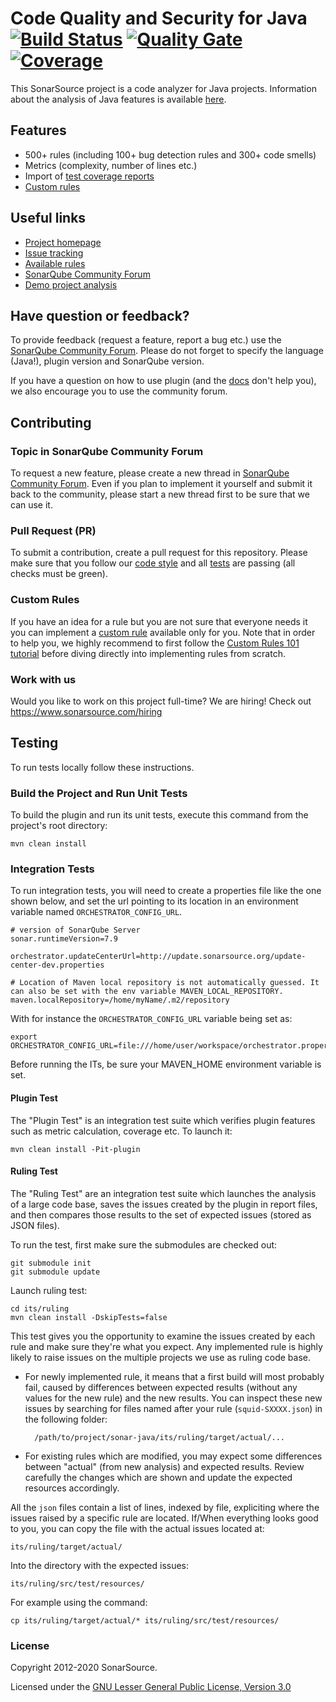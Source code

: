 Code Quality and Security for Java [![Build Status](https://api.cirrus-ci.com/github/SonarSource/sonar-java.svg)](https://cirrus-ci.com/github/SonarSource/sonar-java) [![Quality Gate](https://next.sonarqube.com/sonarqube/api/project_badges/measure?project=org.sonarsource.java%3Ajava&metric=alert_status)](https://next.sonarqube.com/sonarqube/dashboard?id=org.sonarsource.java%3Ajava) [![Coverage](https://next.sonarqube.com/sonarqube/api/project_badges/measure?project=org.sonarsource.java%3Ajava&metric=coverage)](https://next.sonarqube.com/sonarqube/component_measures/domain/Coverage?id=org.sonarsource.java%3Ajava)
==========

This SonarSource project is a code analyzer for Java projects. Information about the analysis of Java features is available [here](https://redirect.sonarsource.com/plugins/java.html).

Features
--------

* 500+ rules (including 100+ bug detection rules and 300+ code smells)
* Metrics (complexity, number of lines etc.)
* Import of [test coverage reports](https://docs.sonarqube.org/display/PLUG/Code+Coverage+by+Unit+Tests+for+Java+Project)
* [Custom rules](https://docs.sonarqube.org/latest/analysis/languages/java/)

Useful links
------------

* [Project homepage](https://redirect.sonarsource.com/plugins/java.html)
* [Issue tracking](https://jira.sonarsource.com/browse/SONARJAVA/)
* [Available rules](https://rules.sonarsource.com/java)
* [SonarQube Community Forum](https://community.sonarsource.com/)
* [Demo project analysis](https://next.sonarqube.com/sonarqube/dashboard?id=org.sonarsource.java%3Ajava)

Have question or feedback?
--------------------------

To provide feedback (request a feature, report a bug etc.) use the [SonarQube Community Forum](https://community.sonarsource.com/). Please do not forget to specify the language (Java!), plugin version and SonarQube version.

If you have a question on how to use plugin (and the [docs](https://docs.sonarqube.org/latest/analysis/languages/java/) don't help you), we also encourage you to use the community forum.

Contributing
------------

### Topic in SonarQube Community Forum

To request a new feature, please create a new thread in [SonarQube Community Forum](https://community.sonarsource.com/). Even if you plan to implement it yourself and submit it back to the community, please start a new thread first to be sure that we can use it.

### Pull Request (PR)

To submit a contribution, create a pull request for this repository. Please make sure that you follow our [code style](https://github.com/SonarSource/sonar-developer-toolset#code-style) and all [tests](#testing) are passing (all checks must be green).

### Custom Rules

If you have an idea for a rule but you are not sure that everyone needs it you can implement a [custom rule](https://docs.sonarqube.org/latest/analysis/languages/java/) available only for you. Note that in order to help you, we highly recommend to first follow the [Custom Rules 101 tutorial](https://redirect.sonarsource.com/doc/java-custom-rules-guide.html) before diving directly into implementing rules from scratch.

### Work with us
Would you like to work on this project full-time? We are hiring! Check out https://www.sonarsource.com/hiring 


<a name="testing"></a>
Testing
-------

To run tests locally follow these instructions.

### Build the Project and Run Unit Tests

To build the plugin and run its unit tests, execute this command from the project's root directory:

    mvn clean install

### Integration Tests

To run integration tests, you will need to create a properties file like the one shown below, and set the url pointing to its location in an environment variable named `ORCHESTRATOR_CONFIG_URL`.

    # version of SonarQube Server
    sonar.runtimeVersion=7.9

    orchestrator.updateCenterUrl=http://update.sonarsource.org/update-center-dev.properties
    
    # Location of Maven local repository is not automatically guessed. It can also be set with the env variable MAVEN_LOCAL_REPOSITORY.
    maven.localRepository=/home/myName/.m2/repository

With for instance the `ORCHESTRATOR_CONFIG_URL` variable being set as: 

    export ORCHESTRATOR_CONFIG_URL=file:///home/user/workspace/orchestrator.properties

Before running the ITs, be sure your MAVEN_HOME environment variable is set.

#### Plugin Test

The "Plugin Test" is an integration test suite which verifies plugin features such as metric calculation, coverage etc. To launch it:

    mvn clean install -Pit-plugin

#### Ruling Test

The "Ruling Test" are an integration test suite which launches the analysis of a large code base, saves the issues created by the plugin in report files, and then compares those results to the set of expected issues (stored as JSON files).

To run the test, first make sure the submodules are checked out:

    git submodule init 
    git submodule update

Launch ruling test:

    cd its/ruling
    mvn clean install -DskipTests=false

This test gives you the opportunity to examine the issues created by each rule and make sure they're what you expect. Any implemented rule is highly likely to raise issues on the multiple projects we use as ruling code base.

* For newly implemented rule, it means that a first build will most probably fail, caused by differences between expected results (without any values for the new rule) and the new results. You can inspect these new issues by searching for files named after your rule (`squid-SXXXX.json`) in the following folder:

        /path/to/project/sonar-java/its/ruling/target/actual/...

* For existing rules which are modified, you may expect some differences between "actual" (from new analysis) and expected results. Review carefully the changes which are shown and update the expected resources accordingly.

All the  `json` files contain a list of lines, indexed by file, expliciting where the issues raised by a specific rule are located. If/When everything looks good to you, you can copy the file with the actual issues located at:

    its/ruling/target/actual/

Into the directory with the expected issues:

    its/ruling/src/test/resources/

For example using the command:

    cp its/ruling/target/actual/* its/ruling/src/test/resources/

### License

Copyright 2012-2020 SonarSource.

Licensed under the [GNU Lesser General Public License, Version 3.0](https://www.gnu.org/licenses/lgpl.txt)
